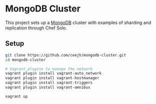 # MongoDB Cluster

This project sets up a [MongoDB](http://www.mongodb.org/) cluster with examples of
sharding and replication through Chef Solo.

## Setup

```sh
git clone https://github.com/ceejh/mongodb-cluster.git
cd mongodb-cluster

# Vagrant plugins to manage the network
vagrant plugin install vagrant-auto_network
vagrant plugin install vagrant-hostmanager
vagrant plugin install vagrant-triggers
vagrant plugin install vagrant-omnibus

vagrant up
```
